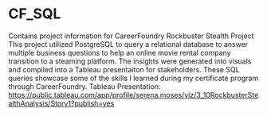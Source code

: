 # CF_SQL
Contains project information for CareerFoundry Rockbuster Stealth Project
This project utilized PostgreSQL to query a relational database to answer multiple business questions to help an online movie rental company transition to a steaming platform. The insights were generated into visuals and compiled into a Tableau presentaiton for stakeholders. These SQL queries showcase some of the skills I learned during my certificate program through CareerFoundry.
Tableau Presentation: https://public.tableau.com/app/profile/serena.moses/viz/3_10RockbusterStealthAnalysis/Story1?publish=yes
